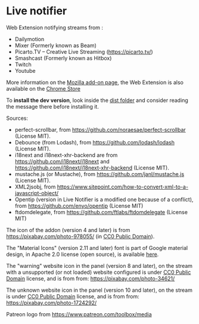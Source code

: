 # Live notifier
Web Extension notifying streams from&nbsp;:
* Dailymotion
* Mixer (Formerly known as Beam)
* Picarto.TV – Creative Live Streaming (https://picarto.tv/)
* Smashcast (Formerly known as Hitbox)
* Twitch
* Youtube

More information on the [Mozilla add-on page](https://addons.mozilla.org/fr/firefox/addon/live-notifier/), the Web Extension is also available on the [Chrome Store](https://chrome.google.com/webstore/detail/live-notifier/dfepdpabjeepgmiaapoppelpadpcbnmf)

To **install the dev version**, look inside the [dist folder](/dist) and consider reading the message there before installing it.

Sources:
- perfect-scrollbar, from https://github.com/noraesae/perfect-scrollbar (License MIT).
- Debounce (from Lodash), from https://github.com/lodash/lodash (License MIT).
- i18next and i18next-xhr-backend are from https://github.com/i18next/i18next and https://github.com/i18next/i18next-xhr-backend (License MIT).
- mustache.js (or Mustache), from https://github.com/janl/mustache.js (License MIT).
- XML2jsobj, from https://www.sitepoint.com/how-to-convert-xml-to-a-javascript-object/
- Opentip (version in Live Notifier is a modified one because of a conflict), from https://github.com/enyo/opentip (License MIT)
- ftdomdelegate, from https://github.com/ftlabs/ftdomdelegate (License MIT)

The icon of the addon (version 4 and later) is from https://pixabay.com/photo-978055/ (in [CC0 Public Domain](https://pixabay.com/fr/service/terms/#usage)).

The "Material Icons" (version 2.11 and later) font is part of Google material design, in Apache 2.0 license (open source), is available [here](https://google.github.io/material-design-icons/).

The "warning" website icon in the panel (version 8 and later), on the stream with a unsupported (or not loaded) website configured is under [CC0 Public Domain](https://pixabay.com/fr/service/terms/#usage) license, and is from from: https://pixabay.com/photo-34621/

The unknown website icon in the panel (version 10 and later), on the stream is under [CC0 Public Domain](https://pixabay.com/fr/service/terms/#usage) license, and is from from: https://pixabay.com/photo-1724292/

Patreon logo from https://www.patreon.com/toolbox/media
